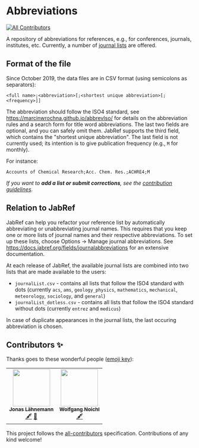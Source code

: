 # Abbreviations
<!-- ALL-CONTRIBUTORS-BADGE:START - Do not remove or modify this section -->
[![All Contributors](https://img.shields.io/badge/all_contributors-2-orange.svg?style=flat-square)](#contributors-)
<!-- ALL-CONTRIBUTORS-BADGE:END -->

A repository of abbreviations for references, e.g., for conferences, journals, institutes, etc.
Currently, a number of [journal lists](journals/) are offered.

## Format of the file

Since October 2019, the data files are in CSV format (using semicolons as separators):

 ```csv
<full name>;<abbreviation>[;<shortest unique abbreviation>[;<frequency>]]
```

The abbreviation should follow the ISO4 standard, see <https://marcinwrochna.github.io/abbrevIso/> for details on the abbreviation rules and a search form for title word abbreviations. 
The last two fields are optional, and you can safely omit them.
JabRef supports the third field, which contains the "shortest unique abbreviation".
The last field is not currently used; its intention is to give publication frequency (e.g., `M` for monthly).

For instance:

```csv
Accounts of Chemical Research;Acc. Chem. Res.;ACHRE4;M
```

*If you want to **add a list or submit corrections**, see the [contribution guidelines](CONTRIBUTING.md).*

## Relation to JabRef

JabRef can help you refactor your reference list by automatically abbreviating or unabbreviating journal names.
This requires that you keep one or more lists of journal names and their respective abbreviations.
To set up these lists, choose Options -> Manage journal abbreviations.
See <https://docs.jabref.org/fields/journalabbreviations> for an extensive documentation.

At each release of JabRef, the available journal lists are combined into two lists that are made available to the users:

* ``journalList.csv`` - contains all lists that follow the ISO4 standard with dots (currently ``acs``, ``ams``, ``geology_physics``, ``mathematics``, ``mechanical``, ``meteorology``, ``sociology``, and ``general``)
* ``journalList_dotless.csv`` - contains all lists that follow the ISO4 standard without dots (currently ``entrez`` and ``medicus``)

In case of duplicate appearances in the journal lists, the last occuring abbreviation is chosen.

## Contributors ✨

Thanks goes to these wonderful people ([emoji key](https://allcontributors.org/docs/en/emoji-key)):

<!-- ALL-CONTRIBUTORS-LIST:START - Do not remove or modify this section -->
<!-- prettier-ignore-start -->
<!-- markdownlint-disable -->
<table>
  <tr>
    <td align="center"><a href="https://github.com/jlaehne"><img src="https://avatars1.githubusercontent.com/u/7076057?v=4" width="100px;" alt=""/><br /><sub><b>Jonas Lähnemann</b></sub></a><br /><a href="#content-jlaehne" title="Content">🖋</a> <a href="https://github.com/JabRef/abbrv.jabref.org/commits?author=jlaehne" title="Documentation">📖</a></td>
    <td align="center"><a href="https://github.com/wolfgang-noichl"><img src="https://avatars0.githubusercontent.com/u/294780?v=4" width="100px;" alt=""/><br /><sub><b>Wolfgang Noichl</b></sub></a><br /><a href="#content-wolfgang-noichl" title="Content">🖋</a></td>
  </tr>
</table>

<!-- markdownlint-enable -->
<!-- prettier-ignore-end -->
<!-- ALL-CONTRIBUTORS-LIST:END -->

This project follows the [all-contributors](https://github.com/all-contributors/all-contributors) specification. Contributions of any kind welcome!